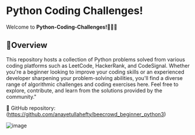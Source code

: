<h1>Python Coding Challenges! </h1>

Welcome to <b>Python-Coding-Challenges!👩🏻‍💻</b> 
<h2>🚀Overview</h2>
This repository hosts a collection of Python problems solved from various coding platforms such as LeetCode, HackerRank, and CodeSignal. Whether you're a beginner looking to improve your coding skills or an experienced developer sharpening your problem-solving abilities, you'll find a diverse range of algorithmic challenges and coding exercises here. Feel free to explore, contribute, and learn from the solutions provided by the community."

🔗 GitHub repository: (https://github.com/anayetullahefty/beecrowd_beginner_python3)

 ![image](https://github.com/anayetullahefty/beecrowd_beginner_python3/assets/57069481/85946dd9-2069-4909-9c6c-953dd42ae88c)
